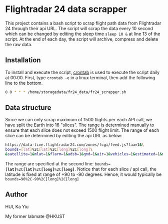 # Flightradar 24 data scrapper

This project contains a bash script to scrap flight path data from Flightradar 24 through their api URL. The script will scrap the data every 10 second which can be changed by editing the sleep time `sleep 10 &` at line 13 of the script. At the end of each day, the script will archive, compress and delete the raw data.

## Installation

To install and execute the script, [crontab](https://crontab.guru/) is used to execute the script daily at 00:00. First, type `crontab -e` in a linux terminal, then add the following line to the bottom.

```bash
0 0 * * * /home/storagedata/fr24_data/fr24_scrapper.sh
```

## Data structure

Since we can only scrap maximum of 1500 flights per each API call, we have split the Earth into 16 "slices". The range is determined manually to ensure that each slice does not exceed 1500 flight limit. The range of each slice can be determined by editing the api URL as below:

```bash
https://data-live.flightradar24.com/zones/fcgi/feed.js?faa=1&\
bounds=[lat]%2C[lat]%2C[long]%2C[long]\
&satellite=1&mlat=1&flarm=1&adsb=1&gnd=1&air=1&vehicles=1&estimated=1&maxage=14400&gliders=1
```

The range are specified at the second line: `bounds=`**`[lat]`**`%2C`**`[lat]`**`%2C`**`[long]`**`%2C`**`[long]`**.  Notice that for each slice / api call, the latitude is fixed at range of +90 to -90 degrees. Hence, it would typically be `bounds=90%2C-90%2C[long]%2C[long]`

## Author
HUI, Ka Yiu

My former labmate @HKUST
